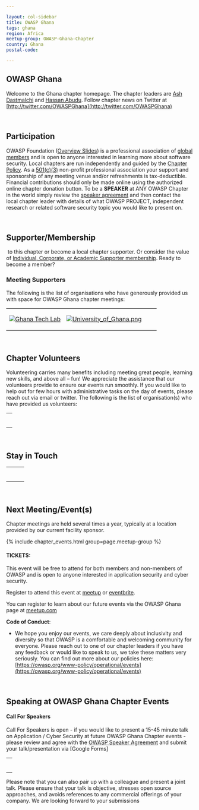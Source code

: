 ```yaml
---

layout: col-sidebar
title: OWASP Ghana
tags: ghana
region: Africa
meetup-group: OWASP-Ghana-Chapter
country: Ghana
postal-code: 

---
```


## OWASP Ghana

Welcome to the Ghana chapter homepage. The chapter leaders are <a href="mailto://ash.dastmalchi@owasp.org">Ash Dastmalchi</a> and <a href="mailto://hassan.abudu@owasp.org">Hassan Abudu</a>. Follow chapter news on Twitter at [http://twitter.com/OWASPGhana](http://twitter.com/OWASPGhana)

<br/>

## Participation

OWASP Foundation ([Overview
Slides](https://docs.google.com/a/owasp.org/presentation/d/10wi1EWFCPZwCpkB6qZaBNN8mR2XfQs8sLxcj9SCsP6c/edit?usp=sharing))
is a professional association of [ global
members](https://owasp.org/membership/) and is open to anyone interested in
learning more about software security. Local chapters are run
independently and guided by the
[Chapter Policy](https://owasp.org/www-policy/). As a [
501(c)(3)](https://owasp.org/about/) non-profit professional association
your support and sponsorship of any meeting venue and/or refreshments is
tax-deductible. Financial contributions should only be made online using
the authorized online chapter donation button. To be a <b>SPEAKER</b> at
ANY OWASP Chapter in the world simply review the [ speaker
agreement](https://owasp.org/www-policy/legal/speaker-agreement) and then contact the local
chapter leader with details of what OWASP PROJECT, independent research
or related software security topic you would like to present on.

<br/>

## Supporter/Membership

<a href="https://owasp.org/donate/" target="_blank"><img src="assets/images/Btn_donate_SM.gif" alt=""/></a> to this
chapter or become a local chapter supporter. Or consider the value of [
Individual, Corporate, or Academic Supporter
membership](https://owasp.org/membership/). Ready to become a member?
<a href="https://owasp.org/membership/" target="_blank"><img src="assets/images/75px-Join_Now_BlueIcon.jpeg" alt=""/></a>

### Meeting Supporters

The following is the list of organisations who have generously provided
us with space for OWASP Ghana chapter meetings:  

<table cellpadding="10" cellspacing="0" border="0">

<tr>

<td>

<a href="http://ghanatechlab.com/" target="_blank"><img src="assets/images/Ghana_Tech_Labs.jpg" alt="Ghana Tech Lab"/></a>

</td>

<td>

<a href="https://www.ug.edu.gh/cs/" target="_blank"><img src="assets/images/University_of_Ghana.png" alt="University_of_Ghana.png"/></a>

</td>

<td>

<a href="http://nweb.gimpa.edu.gh/schools/school-of-technology/" target="_blank"><img src="assets/images/GIMPA_logo.jpg" alt=""/></a>

</td>

<td>

<a href="https://linuxaccra.org/" target="_blank"><img src="assets/images/LAUG_logo.jpg" alt=""/></a>

</td>

</tr>

</table>


<br/>

## Chapter Volunteers

Volunteering carries many benefits including meeting great people,
learning new skills, and above all – fun\! We appreciate the assistance
that our volunteers provide to ensure our events run smoothly. If you
would like to help out for few hours with administrative tasks on the
day of events, please reach out via email or twitter. The following is
the list of organisation(s) who have provided us volunteers:

<center>
<table cellpadding="10" cellspacing="0" border="0">

<tr>

<td>

<a href="http://volunteeringh.org/" target="_blank"><img src="assets/images/Ghana_Volunteer_Program.png" alt=""/></a>

</td>

</tr>

</table>
</center>

<br/>

## Stay in Touch

<center>
<table cellpadding="10" cellspacing="0" border="0">

<tr>

<td>

<a href="https://www.meetup.com/OWASP-Ghana-Chapter/" target="_blank"><img src="assets/images/Meetup-button.png" alt=""/></a>

</td>
<td>

<a href="https://twitter.com/OWASPGhana" target="_blank"><img src="assets/images/175px-Follow-us-on-twitter.png" alt=""/></a>

</td>
<td>

<a href="http://eepurl.com/dDZKDf" target="_blank"><img src="assets/images/175px-Mailchimp_Logo-Horizontal_Black.png" alt=""/></a>

</td>

</tr>

</table>
</center>

<br/>


## Next Meeting/Event(s)

Chapter meetings are held several times a year, typically at a location
provided by our current facility sponsor.

{% include chapter_events.html group=page.meetup-group %}

<script type='text/javascript'>
  $(function(){
    $(".timeclass").hover(function() {
      utc_str = $(this).text();
      ndx = utc_str.indexOf(':');
      st_hour_str = utc_str.substring(0, ndx);
      st_min_str = utc_str.substring(ndx + 1, ndx + 3);
      utc_dt = luxon.DateTime.utc(2020, 06, 06, parseInt(st_hour_str), parseInt(st_min_str), 0);
      start_dt = utc_dt.setZone(luxon.DateTime.local().zoneName);

      ndx = utc_str.lastIndexOf(':');
      end_hour_str = utc_str.substring(ndx - 2, ndx - 1);
      end_min_str = utc_str.substring(ndx + 1, ndx + 3);
      utc_dt = luxon.DateTime.utc(2020, 06, 06, parseInt(end_hour_str), parseInt(end_min_str), 0);
      end_dt = utc_dt.setZone(luxon.DateTime.local().zoneName);
      popstr = start_dt.toLocaleString(luxon.DateTime.TIME_WITH_SECONDS) + ' to ' + end_dt.toLocaleString(luxon.DateTime.TIME_WITH_SHORT_OFFSET);
      $(this).prop('title', popstr);
    });
  });

  
</script>

#### TICKETS:

This event will be free to attend for both members and non-members of
OWASP and is open to anyone interested in application security and cyber
security.

Register to attend this event at [meetup](https://www.meetup.com/OWASP-Ghana-Chapter/events/268617625/?_xtd=gatlbWFpbF9jbGlja9oAJDljYTdhOGVhLTViNDItNGZjYi1iZTlkLWZkNjA1MGYyMThkYg) or [eventbrite](https://www.eventbrite.com/e/applicationsoftware-security-march-meet-up-by-owasp-ghana-tickets-94063308889?aff=ebdssbdestsearch). 

You can register to learn about our future events via the OWASP Ghana page at
[meetup.com](https://www.meetup.com/OWASP-Ghana-Chapter/)

**Code of Conduct**:

  -   
    We hope you enjoy our events, we care deeply about inclusivity and
    diversity so that OWASP is a comfortable and welcoming community for
    everyone. Please reach out to one of our chapter leaders if you have
    any feedback or would like to speak to us, we take these matters
    very seriously. You can find out more about our policies here:
    [https://owasp.org/www-policy/operational/events](https://owasp.org/www-policy/operational/events)

<br/>

## Speaking at OWASP Ghana Chapter Events

#### Call For Speakers

Call For Speakers is open - if you would like to present a 15-45 minute
talk on Application / Cyber Security at future OWASP Ghana Chapter
events - please review and agree with the [ OWASP Speaker
Agreement](https://owasp.org/www-policy/legal/speaker-agreement) and submit your
talk/presentation via [Google
Forms]

<center>
<table cellpadding="10" cellspacing="0" border="0">

<tr>

<td>

<a href="https://docs.google.com/forms/d/e/1FAIpQLSep6HqWEJoN4l_vbytrAEChBGOyge-A61nd_0JvGsl6r5HpZA/viewform" target="_blank"><img src="assets/images/Google_Forms.png" alt=""/></a>

</td>

</tr>

</table>
</center>

Please note that you can also pair up with a colleague and present a
joint talk. Please ensure that your talk is objective, stresses open
source approaches, and avoids references to any commercial offerings of
your company. We are looking forward to your submissions
